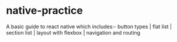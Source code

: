 # native-practice
A basic guide to react native which includes:- button types | flat list | section list | layout with flexbox | navigation and routing
